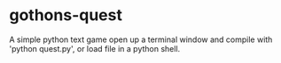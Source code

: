 # gothons-quest
A simple python text game
open up a terminal window and compile with 'python quest.py', or load file in a python shell.

